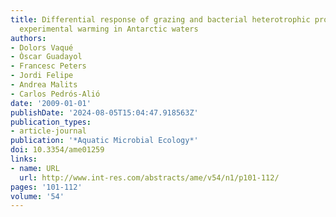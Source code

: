 ```yaml
---
title: Differential response of grazing and bacterial heterotrophic production to
  experimental warming in Antarctic waters
authors:
- Dolors Vaqué
- Òscar Guadayol
- Francesc Peters
- Jordi Felipe
- Andrea Malits
- Carlos Pedrós-Alió
date: '2009-01-01'
publishDate: '2024-08-05T15:04:47.918563Z'
publication_types:
- article-journal
publication: '*Aquatic Microbial Ecology*'
doi: 10.3354/ame01259
links:
- name: URL
  url: http://www.int-res.com/abstracts/ame/v54/n1/p101-112/
pages: '101-112'
volume: '54'
---
```

